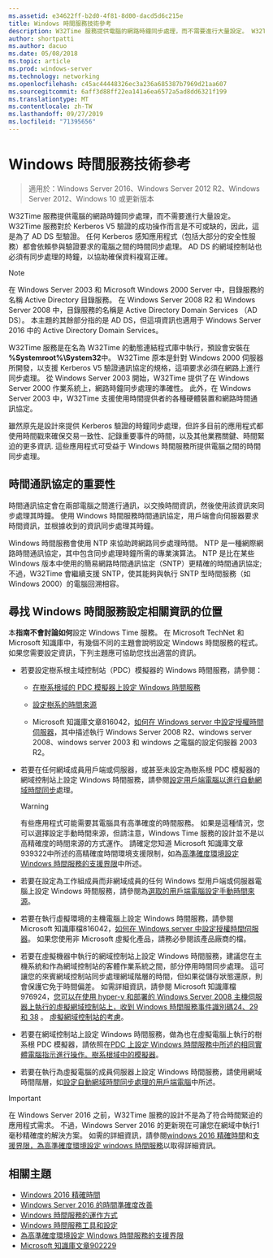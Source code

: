 ```yaml
---
ms.assetid: e34622ff-b2d0-4f81-8d00-dacd5d6c215e
title: Windows 時間服務技術參考
description: W32Time 服務提供電腦的網路時鐘同步處理，而不需要進行大量設定。 W32Time 服務對於 Kerberos V5 驗證的成功操作而言是不可或缺的，因此，這是為了 AD DS 型驗證。
author: shortpatti
ms.author: dacuo
ms.date: 05/08/2018
ms.topic: article
ms.prod: windows-server
ms.technology: networking
ms.openlocfilehash: c45ac44448326ec3a236a685387b7969d21aa607
ms.sourcegitcommit: 6aff3d88ff22ea141a6ea6572a5ad8dd6321f199
ms.translationtype: MT
ms.contentlocale: zh-TW
ms.lasthandoff: 09/27/2019
ms.locfileid: "71395656"
---
```

# <a name="windows-time-service-technical-reference"></a>Windows 時間服務技術參考
>適用於：Windows Server 2016、Windows Server 2012 R2、Windows Server 2012、Windows 10 或更新版本

W32Time 服務提供電腦的網路時鐘同步處理，而不需要進行大量設定。 W32Time 服務對於 Kerberos V5 驗證的成功操作而言是不可或缺的，因此，這是為了 AD DS 型驗證。 任何 Kerberos 感知應用程式（包括大部分的安全性服務）都會依賴參與驗證要求的電腦之間的時間同步處理。 AD DS 的網域控制站也必須有同步處理的時鐘，以協助確保資料複寫正確。

> [!NOTE]  
> 在 Windows Server 2003 和 Microsoft Windows 2000 Server 中，目錄服務的名稱 Active Directory 目錄服務。 在 Windows Server 2008 R2 和 Windows Server 2008 中，目錄服務的名稱是 Active Directory Domain Services （AD DS）。 本主題的其餘部分指的是 AD DS，但這項資訊也適用于 Windows Server 2016 中的 Active Directory Domain Services。

W32Time 服務是在名為 W32Time 的動態連結程式庫中執行，預設會安裝在 **%Systemroot%\System32**中。 W32Time 原本是針對 Windows 2000 伺服器所開發，以支援 Kerberos V5 驗證通訊協定的規格，這項要求必須在網路上進行同步處理。 從 Windows Server 2003 開始，W32Time 提供了在 Windows Server 2000 作業系統上，網路時鐘同步處理的準確性。 此外，在 Windows Server 2003 中，W32Time 支援使用時間提供者的各種硬體裝置和網路時間通訊協定。

雖然原先是設計來提供 Kerberos 驗證的時鐘同步處理，但許多目前的應用程式都使用時間戳來確保交易一致性、記錄重要事件的時間，以及其他業務關鍵、時間緊迫的更多資訊.  這些應用程式可受益于 Windows 時間服務所提供電腦之間的時間同步處理。

## <a name="importance-of-time-protocols"></a>時間通訊協定的重要性
時間通訊協定會在兩部電腦之間進行通訊，以交換時間資訊，然後使用該資訊來同步處理其時鐘。 使用 Windows 時間服務時間通訊協定，用戶端會向伺服器要求時間資訊，並根據收到的資訊同步處理其時鐘。
  
Windows 時間服務會使用 NTP 來協助跨網路同步處理時間。 NTP 是一種網際網路時間通訊協定，其中包含同步處理時鐘所需的專業演算法。 NTP 是比在某些 Windows 版本中使用的簡易網路時間通訊協定（SNTP）更精確的時間通訊協定;不過，W32Time 會繼續支援 SNTP，使其能夠與執行 SNTP 型時間服務（如 Windows 2000）的電腦回溯相容。
<!-- maybe this should be its own topic under the Tech Ref section -->
## <a name="where-to-find-windows-time-service-configuration-related-information"></a>尋找 Windows 時間服務設定相關資訊的位置  
本**指南不會討論如何**設定 Windows Time 服務。 在 Microsoft TechNet 和 Microsoft 知識庫中，有幾個不同的主題會說明設定 Windows 時間服務的程式。 如果您需要設定資訊，下列主題應可協助您找出適當的資訊。  
<!-- should this be an if/then table -->
-   若要設定樹系根主域控制站（PDC）模擬器的 Windows 時間服務，請參閱：  
  
    -   [在樹系根域的 PDC 模擬器上設定 Windows 時間服務](https://docs.microsoft.com/previous-versions/windows/it-pro/windows-server-2008-R2-and-2008/cc731191%28v=ws.10%29) 
  
    -   [設定樹系的時間來源](https://docs.microsoft.com/previous-versions/windows/it-pro/windows-server-2008-r2-and-2008/cc794823%28v%3dws.10%29) 
  
    -   Microsoft 知識庫文章816042，[如何在 Windows server 中設定授權時間伺服器](https://go.microsoft.com/fwlink/?LinkID=60402)，其中描述執行 Windows Server 2008 R2、windows server 2008、windows server 2003 和 windows 之電腦的設定伺服器 2003 R2。  
  
-   若要在任何網域成員用戶端或伺服器，或甚至未設定為樹系根 PDC 模擬器的網域控制站上設定 Windows 時間服務，請參閱[設定用戶端電腦以進行自動網域時間同步](https://docs.microsoft.com/previous-versions/windows/it-pro/windows-server-2008-r2-and-2008/cc816884%28v%3dws.10%29)處理。  
  
    > [!WARNING]  
    > 有些應用程式可能需要其電腦具有高準確度的時間服務。 如果是這種情況，您可以選擇設定手動時間來源，但請注意，Windows Time 服務的設計並不是以高精確度的時間來源的方式運作。 請確定您知道 Microsoft 知識庫文章939322中所述的高精確度時間環境支援限制，如為[高準確度環境設定 Windows 時間服務的支援界限](support-boundary.md)中所述。  
  
-   若要在設定為工作組成員而非網域成員的任何 Windows 型用戶端或伺服器電腦上設定 Windows 時間服務，請參閱為[選取的用戶端電腦設定手動時間來源](https://docs.microsoft.com/previous-versions/windows/it-pro/windows-server-2008-r2-and-2008/cc816656%28v%3dws.10%29)。  
  
-   若要在執行虛擬環境的主機電腦上設定 Windows 時間服務，請參閱 Microsoft 知識庫檔816042，[如何在 Windows server 中設定授權時間伺服器](https://go.microsoft.com/fwlink/?LinkID=60402)。 如果您使用非 Microsoft 虛擬化產品，請務必參閱該產品廠商的檔。  
  
-   若要在虛擬機器中執行的網域控制站上設定 Windows 時間服務，建議您在主機系統和作為網域控制站的客體作業系統之間，部分停用時間同步處理。 這可讓您的來賓網域控制站同步處理網域階層的時間，但如果從儲存狀態還原，則會保護它免于時間偏差。 如需詳細資訊，請參閱 Microsoft 知識庫檔976924，[您可以在使用 hyper-v 和部署的 Windows Server 2008 主機伺服器上執行的虛擬網域控制站上，收到 Windows 時間服務事件識別碼24、29和 38](https://go.microsoft.com/fwlink/?LinkID=192236) 。 [虛擬網域控制站的考慮](https://go.microsoft.com/fwlink/?LinkID=192235)。  
  
-   若要在網域控制站上設定 Windows 時間服務，做為也在虛擬電腦上執行的樹系根 PDC 模擬器，請依照在[PDC 上設定 Windows 時間服務中所述的相同實體電腦指示進行操作。樹系根域中的模擬器](https://docs.microsoft.com/previous-versions/windows/it-pro/windows-server-2008-R2-and-2008/cc731191%28v=ws.10%29)。  
  
-   若要在執行為虛擬電腦的成員伺服器上設定 Windows 時間服務，請使用網域時間階層，如[設定自動網域時間同步處理的用戶端電腦](https://docs.microsoft.com/previous-versions/windows/it-pro/windows-server-2008-r2-and-2008/cc816884%28v%3dws.10%29)中所述。


> [!IMPORTANT]  
> 在 Windows Server 2016 之前，W32Time 服務的設計不是為了符合時間緊迫的應用程式需求。  不過，Windows Server 2016 的更新現在可讓您在網域中執行1毫秒精確度的解決方案。  如需的詳細資訊，請參閱[windows 2016 精確時間](accurate-time.md)和[支援界限，為高準確度環境設定 windows 時間服務](support-boundary.md)以取得詳細資訊。

## <a name="related-topics"></a>相關主題
- [Windows 2016 精確時間](accurate-time.md)
- [Windows Server 2016 的時間準確度改善](windows-server-2016-improvements.md)  
- [Windows 時間服務的運作方式](How-the-Windows-Time-Service-Works.md)  
- [Windows 時間服務工具和設定](Windows-Time-Service-Tools-and-Settings.md)  
- [為高準確度環境設定 Windows 時間服務的支援界限](support-boundary.md)
- [Microsoft 知識庫文章902229](https://go.microsoft.com/fwlink/?LinkId=186066)